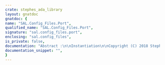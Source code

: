 ```yaml
---
crate: stephes_ada_library
layout: gnatdoc
gnatdoc: {
name: "SAL.Config_Files.Port",
qualified_name: "SAL.Config_Files.Port",
signature: "sal.config_files.port",
enclosing: "sal.config_files",
is_private: false,
documentation: "Abstract :\n\nInstantiation\n\nCopyright (C) 2018 Stephen Leake.  All Rights Reserved.\n\nThis library is free software; you can redistribute it and/or\nmodify it under terms of the GNU General Public License as\npublished by the Free Software Foundation; either version 3, or (at\nyour option) any later version. This library is distributed in the\nhope that it will be useful, but WITHOUT ANY WARRANTY; without even\nthe implied warranty of MERCHANTABILITY or FITNESS FOR A PARTICULAR\nPURPOSE. See the GNU General Public License for more details. You\nshould have received a copy of the GNU General Public License\ndistributed with this program; see file COPYING. If not, write to\nthe Free Software Foundation, 59 Temple Place - Suite 330, Boston,\nMA 02111-1307, USA.\n\nAs a special exception, if other files instantiate generics from\nthis unit, or you link this unit with other files to produce an\nexecutable, this unit does not by itself cause the resulting\nexecutable to be covered by the GNU General Public License. This\nexception does not however invalidate any other reasons why the\nexecutable file might be covered by the GNU Public License.",
documentation_snippet: "",
}
---
```

